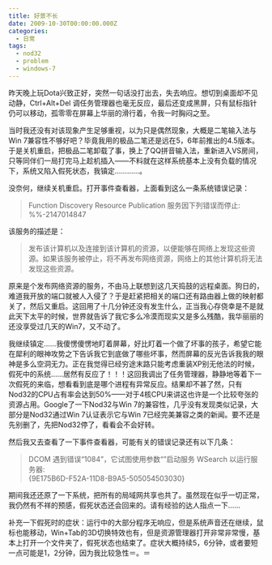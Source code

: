 ```yaml
---
title: 好景不长
date: 2009-10-30T00:00:00.000Z
categories:
  - 日常
tags:
  - nod32
  - problem
  - windows-7
---
```


昨天晚上玩Dota兴致正好，突然一句话没打出去，失去响应。想切到桌面却不见动静，Ctrl+Alt+Del 调任务管理器也毫无反应，最后还变成黑屏，只有鼠标指针仍可以移动，孤零零在屏幕上华丽的滑行着，令我一时胸闷之至。

当时我还没有对该现象产生足够重视，以为只是偶然现象，大概是二笔输入法与Win 7兼容性不够好吧？毕竟我用的极品二笔还是远在5，6年前推出的4.5版本。于是关机重启，把极品二笔卸载了事，换上了QQ拼音输入法，重新进入VS房间，只等同伴们一局打完马上趁机插入——不料就在这样系统基本上没有负载的情况下，系统又陷入假死状态，我镇定…………。

没奈何，继续关机重启。打开事件查看器，上面看到这么一条系统错误记录：

> Function Discovery Resource Publication 服务因下列错误而停止:  
> %%-2147014847

该服务的描述是：

> 发布该计算机以及连接到该计算机的资源，以便能够在网络上发现这些资源。如果该服务被停止，将不再发布网络资源，网络上的其他计算机将无法发现这些资源。

原来是个发布网络资源的服务，不由马上联想到这几天捣鼓的远程桌面。狗日的，难道我开放的端口就被人入侵了？于是赶紧把相关的端口还有路由器上做的映射都关了，然后又重启。这回用了十几分钟还没有发生什么，正当我心存侥幸是不是就此天下太平的时候，世界就告诉了我它多么冷漠而现实又是多么残酷，我华丽丽的还没享受过几天的Win7，又不动了。

我继续镇定……我傻愣傻愣地盯着屏幕，好比盯着一个做了坏事的孩子，希望它能在犀利的眼神攻势之下告诉我它到底做了哪些坏事，然而屏幕的反光告诉我我的眼神是多么空洞无力。正在我觉得已经穷途末路只能考虑重装XP别无他法的时候，假死中的系统……居然有反应了！！！这回我调出了任务管理器，静静地等着下一次假死的来临，想看看到底是哪个进程有异常反应。结果却不甚了然，只有Nod32的CPU占有率会达到50%——对于4核CPU来讲这也许是一个比较夸张的资源占用。Google了一下Nod32与Win 7的兼容性，几乎没有发现类似记录，大部分是Nod32通过Win 7认证表示它与Win 7已经完美兼容之类的新闻。要不还是先别删了，先把Nod32停了，看看会不会好转。

然后我又去查看了一下事件查看器，可能有关的错误记录还有以下几条：

> DCOM 遇到错误“1084”，它试图使用参数“”启动服务 WSearch 以运行服务器:  
> {9E175B6D-F52A-11D8-B9A5-505054503030}

期间我还还原了一下系统，把所有的局域网共享也共了。虽然现在似乎一切正常，我仍然有不祥的预感，假死状态还会回来的。请有经验的达人指点一下……

补充一下假死时的症状：运行中的大部分程序无响应，但是系统声音还在继续，鼠标也能移动，Win+Tab的3D切换特效也有，但是资源管理器打开非常非常慢，基本上打开一个文件夹了，假死状态也结束了。症状大概持续5，6分钟，或者要短一点可能是1，2分钟，因为我比较急性＝。＝
